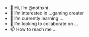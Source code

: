 - 👋 Hi, I’m @nothxhi
- 👀 I’m interested in ...gaming creater
- 🌱 I’m currently learning ...
- 💞️ I’m looking to collaborate on ...
- 📫 How to reach me ...

<!---
nothxhi/nothxhi is a ✨ special ✨ repository because its `README.md` (this file) appears on your GitHub profile.
You can click the Preview link to take a look at your changes.
--->
